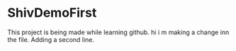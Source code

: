 # ShivDemoFirst
This project is being made while learning github.
hi i m making a change inn the file.
Adding a second line.

